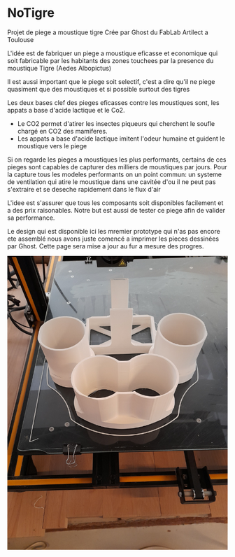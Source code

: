 # NoTigre
Projet de piege a moustique tigre Crée par Ghost du FabLab Artilect a Toulouse

L'idée est de fabriquer un piege a moustique eficasse et economique qui soit fabricable par les habitants des zones touchees par la presence du moustique Tigre (Aedes Albopictus)

Il est aussi important que le piege soit selectif, c'est a dire qu'il ne piege quasiment que des moustiques et si possible surtout des tigres

Les deux bases clef des pieges eficasses contre les moustiques sont, les appats a base d'acide lactique et le Co2.

- Le CO2 permet d'atirer les insectes piqueurs qui cherchent le soufle chargé en CO2 des mamiferes.
- Les appats a base d'acide lactique imitent l'odeur humaine et guident le moustique vers le piege

Si on regarde les pieges a moustiques les plus performants, certains de ces pieges sont capables de capturer des milliers de moustiques par jours. Pour la capture tous les modeles performants on un point commun: un systeme de ventilation qui atire le moustique dans une cavitée d'ou il ne peut pas s'extraire et se deseche rapidement dans le flux d'air

L'idee est s'assurer que tous les composants soit disponibles facilement et a des prix raisonables. 
Notre but est aussi de tester ce piege afin de valider sa performance.

Le design qui est disponible ici les mremier prototype qui n'as pas encore ete assemblé nous avons juste comencé a imprimer les pieces dessinées par Ghost.
Cette page sera mise a jour au fur a mesure des progres.
 

![Impression de la base](https://raw.githubusercontent.com/kolergy/NoTigre/main/Support.jpg)
